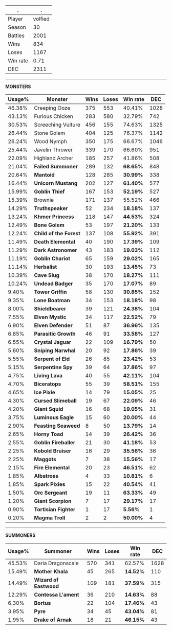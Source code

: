 .|.
|-|-
Player|volfied
Season|30
Battles|2001
Wins|834
Loses|1167
Win rate|0.71
DEC|2311

---
**MONSTERS**

Usage%|Monster|Wins|Loses|Win rate|DEC|
-|-|-|-|-|-|
46.38%|Creeping Ooze|375|553|40.41%|1028|
43.13%|Furious Chicken|283|580|32.79%|742|
30.53%|Screeching Vulture|456|155|74.63%|1325|
26.44%|Stone Golem|404|125|76.37%|1142|
26.24%|Wood Nymph|350|175|66.67%|1046|
25.44%|Javelin Thrower|339|170|66.60%|951|
22.09%|Highland Archer|185|257|41.86%|508|
21.04%|**Failed Summoner**|289|132|**68.65%**|848|
20.64%|**Mantoid**|128|285|**30.99%**|338|
16.44%|**Unicorn Mustang**|202|127|**61.40%**|577|
15.99%|**Goblin Thief**|167|153|**52.19%**|527|
15.39%|Brownie|171|137|55.52%|466|
14.29%|**Truthspeaker**|52|234|**18.18%**|137|
13.24%|**Khmer Princess**|118|147|**44.53%**|324|
12.49%|**Bone Golem**|53|197|**21.20%**|133|
12.24%|**Child of the Forest**|137|108|**55.92%**|391|
11.49%|**Death Elemental**|40|190|**17.39%**|109|
11.29%|**Dark Astronomer**|43|183|**19.03%**|112|
11.19%|**Goblin Chariot**|65|159|**29.02%**|165|
11.14%|**Herbalist**|30|193|**13.45%**|73|
10.39%|**Cave Slug**|38|170|**18.27%**|111|
10.24%|**Undead Badger**|35|170|**17.07%**|89|
9.40%|**Tower Griffin**|58|130|**30.85%**|152|
9.35%|**Lone Boatman**|34|153|**18.18%**|98|
8.00%|**Shieldbearer**|39|121|**24.38%**|104|
7.55%|**Elven Mystic**|34|117|**22.52%**|79|
6.90%|**Elven Defender**|51|87|**36.96%**|135|
6.85%|**Parasitic Growth**|46|91|**33.58%**|127|
6.55%|**Crystal Jaguar**|22|109|**16.79%**|50|
5.60%|**Sniping Narwhal**|20|92|**17.86%**|39|
5.55%|**Serpent of Eld**|26|85|**23.42%**|53|
5.15%|**Serpentine Spy**|39|64|**37.86%**|97|
4.75%|**Living Lava**|40|55|**42.11%**|104|
4.70%|**Biceratops**|55|39|**58.51%**|155|
4.65%|**Ice Pixie**|14|79|**15.05%**|25|
4.30%|**Cursed Slimeball**|19|67|**22.09%**|46|
4.20%|**Giant Squid**|16|68|**19.05%**|31|
3.75%|**Luminous Eagle**|15|60|**20.00%**|44|
2.90%|**Feasting Seaweed**|8|50|**13.79%**|14|
2.65%|**Horny Toad**|14|39|**26.42%**|36|
2.55%|**Goblin Fireballer**|21|30|**41.18%**|53|
2.25%|**Kobold Bruiser**|16|29|**35.56%**|36|
2.25%|**Maggots**|7|38|**15.56%**|17|
2.15%|**Fire Elemental**|20|23|**46.51%**|62|
1.85%|**Albatross**|4|33|**10.81%**|6|
1.85%|**Spark Pixies**|15|22|**40.54%**|41|
1.50%|**Orc Sergeant**|19|11|**63.33%**|49|
1.20%|**Giant Scorpion**|7|17|**29.17%**|17|
0.90%|**Tortisian Fighter**|1|17|**5.56%**|1|
0.20%|**Magma Troll**|2|2|**50.00%**|4|

---
**SUMMONERS**

Usage%|Summoner|Wins|Loses|Win rate|DEC|
-|-|-|-|-|-|
45.53%|Daria Dragonscale|570|341|62.57%|1628|
15.49%|**Mother Khala**|45|265|**14.52%**|110|
14.49%|**Wizard of Eastwood**|109|181|**37.59%**|315|
12.29%|**Contessa L'ament**|36|210|**14.63%**|88|
6.30%|**Bortus**|22|104|**17.46%**|43|
3.95%|**Pyre**|34|45|**43.04%**|81|
1.95%|**Drake of Arnak**|18|21|**46.15%**|43|

